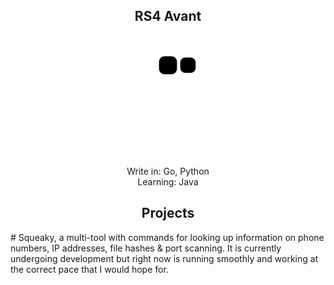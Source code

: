 <h2 align="center">RS4 Avant</h2>
<div align="center">
  <img src="https://github.com/rafaballerini/rafaballerini/blob/output/github-contribution-grid-snake.svg" alt="snake"></a>

Write in: Go, Python</br>
Learning: Java

<h2 align="center">Projects</h2>
</div>
# Squeaky, a multi-tool with commands for looking up information on phone numbers, IP addresses, file hashes & port scanning. It is currently undergoing development but right now is running smoothly and working at the correct pace that I would hope for.
